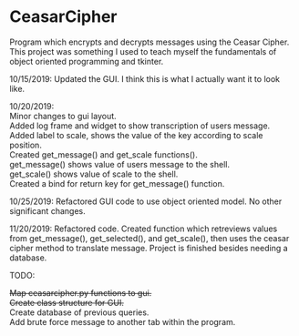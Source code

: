 # CeasarCipher
Program which encrypts and decrypts messages using the Ceasar Cipher. This project was something I used to teach myself the fundamentals of object oriented programming and tkinter.

10/15/2019: Updated the GUI. I think this is what I actually want it to look like.

10/20/2019:  
Minor changes to gui layout.  
Added log frame and widget to show transcription of users message.  
Added label to scale, shows the value of the key according to scale position.  
Created get_message() and get_scale functions().  
get_message() shows value of users message to the shell.  
get_scale() shows value of scale to the shell.  
Created a bind for return key for get_message() function. 

10/25/2019:
Refactored GUI code to use object oriented model. No other significant changes.

11/20/2019:
Refactored code.
Created function which retreviews values from get_message(), get_selected(), and get_scale(), then uses the ceasar cipher method to translate message. Project is finished besides needing a database.

TODO:

~~Map ceasarcipher.py functions to gui.~~  
~~Create class structure for GUI.~~   
Create database of previous queries.    
Add brute force message to another tab within the program.    
